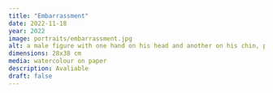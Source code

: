 ```yaml
---
title: "Embarrassment"
date: 2022-11-18
year: 2022
image: portraits/embarrassment.jpg
alt: a male figure with one hand on his head and another on his chin, painted in red on a green-blue background
dimensions: 28x38 cm
media: watercolour on paper
description: Avaliable
draft: false
---
```


